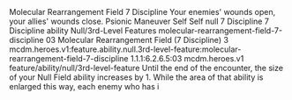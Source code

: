 <ability>
  <name>Molecular Rearrangement Field</name>
  <cost>7 Discipline</cost>
  <flavor>Your enemies&apos; wounds open, your allies&apos; wounds close.</flavor>
  <keywords>
    <keyword>Psionic</keyword>
  </keywords>
  <type>Maneuver</type>
  <distance>Self</distance>
  <target>Self</target>
  <metadata>
    <class>null</class>
    <cost>7 Discipline</cost>
    <cost_amount>7</cost_amount>
    <cost_resource>Discipline</cost_resource>
    <feature_type>ability</feature_type>
    <file_dpath>Null/3rd-Level Features</file_dpath>
    <item_id>molecular-rearrangement-field-7-discipline</item_id>
    <item_index>03</item_index>
    <item_name>Molecular Rearrangement Field (7 Discipline)</item_name>
    <level>3</level>
    <scc>mcdm.heroes.v1:feature.ability.null.3rd-level-feature:molecular-rearrangement-field-7-discipline</scc>
    <scdc>1.1.1:6.2.6.5:03</scdc>
    <source>mcdm.heroes.v1</source>
    <type>feature/ability/null/3rd-level-feature</type>
  </metadata>
  <effects>
    <effect type="mundane">Until the end of the encounter, the size of your Null Field ability increases by 1. While the area of that ability is enlarged this way, each enemy who has i</effect>
  </effects>
</ability>
